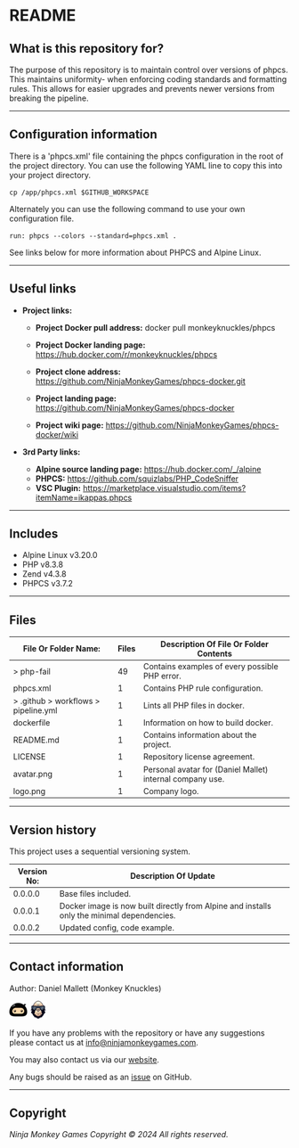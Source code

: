 # README #

## What is this repository for? ##

The purpose of this repository is to maintain control over versions of phpcs. This maintains uniformity-
when enforcing coding standards and formatting rules. This allows for easier upgrades and prevents newer versions from
breaking the pipeline.

---

## Configuration information ##

There is a 'phpcs.xml' file containing the phpcs configuration in the root of the project directory. You can
use the following YAML line to copy this into your project directory.

```shell
cp /app/phpcs.xml $GITHUB_WORKSPACE
```

Alternately you can use the following command to use your own configuration file.

```shell
run: phpcs --colors --standard=phpcs.xml .
```

See links below for more information about PHPCS and Alpine Linux.

---

## Useful links ##
  
* **Project links:**
  
  * **Project Docker pull address:**  docker pull monkeyknuckles/phpcs

  * **Project Docker landing page:**  <https://hub.docker.com/r/monkeyknuckles/phpcs>
  * **Project clone address:**        <https://github.com/NinjaMonkeyGames/phpcs-docker.git>
  * **Project landing page:**         <https://github.com/NinjaMonkeyGames/phpcs-docker>
  * **Project wiki page:**            <https://github.com/NinjaMonkeyGames/phpcs-docker/wiki>

* **3rd Party links:**

  * **Alpine source landing page:**   <https://hub.docker.com/_/alpine>
  * **PHPCS:**                        <https://github.com/squizlabs/PHP_CodeSniffer>
  * **VSC Plugin:**                   <https://marketplace.visualstudio.com/items?itemName=ikappas.phpcs>

---

## Includes ##

* Alpine Linux                v3.20.0
* PHP                         v8.3.8
* Zend                        v4.3.8
* PHPCS                       v3.7.2

---

## Files ##

| File Or Folder Name:                  | Files | Description Of File Or Folder Contents                               |
|---------------------------------------|-------|----------------------------------------------------------------------|
| > php-fail                            |   49  | Contains examples of every possible PHP error.                       |
| phpcs.xml                             |   1   | Contains PHP rule configuration.                                     |
| > .github > workflows > pipeline.yml  |   1   | Lints all PHP files in docker.                                       |
| dockerfile                            |   1   | Information on how to build docker.                                  |
| README.md                             |   1   | Contains information about the project.                              |
| LICENSE                               |   1   | Repository license agreement.                                        |
| avatar.png                            |   1   | Personal avatar for (Daniel Mallet) internal company use.            |
| logo.png                              |   1   | Company logo.                                                        |

---

## Version history ##

This project uses a sequential versioning system.

| Version No:    | Description Of Update                                                                               |
|----------------|-----------------------------------------------------------------------------------------------------|
| 0.0.0.0        | Base files included.                                                                                |
| 0.0.0.1        | Docker image is now built directly from Alpine and installs only the minimal dependencies.          |
| 0.0.0.2        | Updated config, code example.                                                                       |

---

## Contact information ##

Author: Daniel Mallett (Monkey Knuckles)

![Ninja Monkey Games](logo.png "Logo")
![Monkey Knuckles](avatar.png "Avatar")

If you have any problems with the repository or have any suggestions please contact us at <info@ninjamonkeygames.com>.

You may also contact us via our [website](https://ninjamonkeygames.com).

Any bugs should be raised as an [issue](https://github.com/NinjaMonkeyGames/phpcs-docker/issues) on GitHub.

---

## Copyright ##

*Ninja Monkey Games Copyright © 2024 All rights reserved.*
